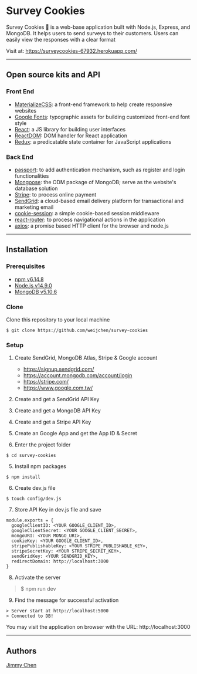# Survey Cookies
Survey Cookies :cookie: is a web-base application built with Node.js, Express, and MongoDB. It helps users to send surveys to their customers. Users can easily view the responses with a clear format

Visit at: https://surveycookies-67932.herokuapp.com/

---
## Open source kits and API

### Front End
- <a href="https://materializecss.com/">MaterializeCSS</a>: a front-end framework to help create responsive websites
- <a href="https://fonts.google.com/">Google Fonts</a>: typographic assets for building customized front-end font style
- <a href="https://zh-hant.reactjs.org/">React</a>: a JS library for building user interfaces
- <a href="https://zh-hant.reactjs.org/docs/react-dom.html">ReactDOM</a>: DOM handler for React application
- <a href="https://redux.js.org/">Redux</a>: a predicatable state container for JavaScript applications

### Back End
- <a href="http://www.passportjs.org/">passport</a>: to add authentication mechanism, such as register and login functionalities
- <a href="https://mongoosejs.com/">Mongoose</a>: the ODM package of MongoDB; serve as the website's database solution
- <a href="https://stripe.com/">Stripe</a>: to process online payment
- <a href="https://sendgrid.com/">SendGrid</a>: a cloud-based email delivery platform for transactional and marketing email
- <a href="https://www.npmjs.com/package/cookie-session">cookie-session</a>: a simple cookie-based session middleware
- <a href="https://reactrouter.com/">react-router</a>: to process navigational actions in the application
- <a href="https://github.com/axios/axios">axios</a>: a promise based HTTP client for the browser and node.js

---
## Installation

### Prerequisites
- <a href="https://www.npmjs.com/get-npm">npm v6.14.8</a>
- <a href="https://nodejs.org/en/download/">Node.js v14.9.0</a>
- <a href="https://www.mongodb.com/try/download/community">MongoDB v5.10.6</a>

### Clone
Clone this repository to your local machine

`$ git clone https://github.com/weijchen/survey-cookies`


### Setup
1. Create SendGrid, MongoDB Atlas, Stripe & Google account
    - https://signup.sendgrid.com/
    - https://account.mongodb.com/account/login
    - https://stripe.com/
    - https://www.google.com.tw/

2. Create and get a SendGrid API Key

3. Create and get a MongoDB API Key

4. Create and get a Stripe API Key

5. Create an Google App and get the App ID & Secret

6. Enter the project folder
```
$ cd survey-cookies
```
5. Install npm packages
```
$ npm install
```

6. Create dev.js file
```
$ touch config/dev.js
```

7. Store API Key in dev.js file and save
```
module.exports = {
  googleClientID: <YOUR GOOGLE_CLIENT_ID>,
  googleClientSecret: <YOUR GOOGLE_CLIENT_SECRET>,
  mongoURI: <YOUR MONGO_URI>,
  cookieKey: <YOUR GOOGLE_CLIENT_ID>,
  stripePublishableKey: <YOUR STRIPE_PUBLISHABLE_KEY>,
  stripeSecretKey: <YOUR STRIPE_SECRET_KEY>,
  sendGridKey: <YOUR SENDGRID_KEY>,
  redirectDomain: http://localhost:3000
}
```

8. Activate the server
> $ npm run dev

9. Find the message for successful activation
```
> Server start at http://localhost:5000
> Connected to DB!
```
You may visit the application on browser with the URL: http://localhost:3000

---
## Authors
<a href="https://github.com/weijchen">Jimmy Chen</a>
